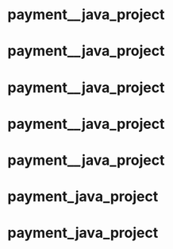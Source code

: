 # payment__java_project
# payment__java_project
# payment__java_project
# payment__java_project
# payment__java_project
# payment_java_project
# payment_java_project
